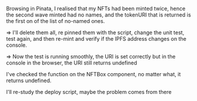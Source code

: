 Browsing in Pinata, I realised that my NFTs had been minted twice, hence the second wave minted had no names, and the tokenURI that is returned is the first on of the list of no-named ones.

=> I'll delete them all, re pinned them with the script, change the unit test, test again, and then re-mint and verify if the IPFS address changes on the console.

=> Now the test is running smoothly, the URI is set correctly but in the console in the browser, the URI still returns undefined

I've checked the function on the NFTBox component, no matter what, it returns undefined.

I'll re-study the deploy script, maybe the problem comes from there
